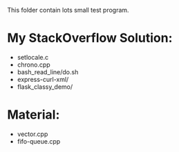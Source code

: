 This folder contain lots small test program.

# My StackOverflow Solution:

- setlocale.c
- chrono.cpp
- bash_read_line/do.sh
- express-curl-xml/
- flask_classy_demo/

# Material:

- vector.cpp
- fifo-queue.cpp

